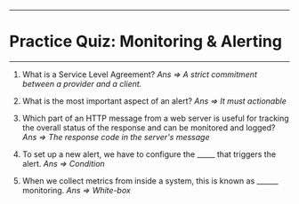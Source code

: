 ***
#	Practice Quiz: Monitoring & Alerting

***
1.	What is a Service Level Agreement?
*Ans => A strict commitment between a provider and a client.*
2.	What is the most important aspect of an alert?
*Ans => It must actionable*

3.	Which part of an HTTP message from a web server is useful for tracking the overall status of the response and can be  monitored and logged?
*Ans => The response code in the server's message*
4.	To set up a new alert, we have to configure the _____ that triggers the alert.
*Ans => Condition*

5.	When we collect metrics from inside a system, this is known as ______ monitoring.
*Ans => White-box*


